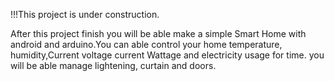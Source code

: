 !!!This project is under construction.

After this project finish you will be able make a simple Smart Home with android and arduino.You can able control your home temperature, humidity,Current voltage 
current Wattage and electricity usage for time. you will be able manage lightening, curtain and doors. 
